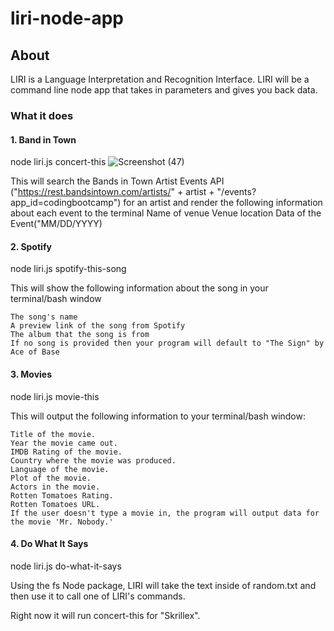 # liri-node-app
## About
LIRI is a Language Interpretation and Recognition Interface. LIRI will be a command line node app that takes in parameters and gives you back data.


### What it does
#### 1. Band in Town
node liri.js concert-this <insert artist>
![Screenshot (47)](https://user-images.githubusercontent.com/47795010/55130527-6e961b80-50d8-11e9-9d9d-cb1ef3b5e5f3.png)

This will search the Bands in Town Artist Events API ("https://rest.bandsintown.com/artists/" + artist + "/events?app_id=codingbootcamp") for an artist and render the following information about each event to the terminal
    Name of venue
    Venue location
    Data of the Event("MM/DD/YYYY)

#### 2. Spotify
node liri.js spotify-this-song <insert song title>

This will show the following information about the song in your terminal/bash window


    The song's name
    A preview link of the song from Spotify
    The album that the song is from
    If no song is provided then your program will default to "The Sign" by Ace of Base

#### 3. Movies
node liri.js movie-this <insert movie title>

This will output the following information to your terminal/bash window:

    Title of the movie.
    Year the movie came out.
    IMDB Rating of the movie.
    Country where the movie was produced.
    Language of the movie.
    Plot of the movie.
    Actors in the movie.
    Rotten Tomatoes Rating.
    Rotten Tomatoes URL.
    If the user doesn't type a movie in, the program will output data for the movie 'Mr. Nobody.'

#### 4. Do What It Says
node liri.js do-what-it-says

Using the fs Node package, LIRI will take the text inside of random.txt and then use it to call one of LIRI's commands.

Right now it will run concert-this for "Skrillex".
